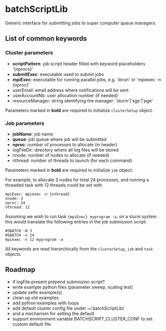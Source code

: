 # batchScriptLib

Generic interface for submitting jobs to super computer queue managers.

## List of common keywords

### Cluster parameters

- __scriptPattern__: job script header filled with keyword placeholders '{nprocs}'
- __submitExec__: executable used to submit jobs
- __mpiExec__: executable for running parallel jobs, e.g. 'ibrun' or 'mpiexec -n {nproc}'
- userEmail: email address where notifications will be sent
- userAccountNb: user allocation number (if needed)
- resourceManager: string identifying the manager: 'slurm'|'sge'|'pge'

Parameters marked in __bold__ are required to initialize `clusterSetup` object.

### Job parameters

- __jobName__: job name
- __queue__: job queue where job will be submitted
- __nproc__: number of processes to allocate (in header)
- logFileDir: directory where all log files will be stored
- nnode: number of nodes to allocate (if needed)
- nthread: number of threads to launch (for each command)

Parameters marked in __bold__ are required to initialize `job` object.

For example, to allocate 3 nodes for total 24 processes, and running a threaded task with 12 threads could be set with

    mpiExec: mpiexec -n {nthread}
    nnode: 3
    nproc: 24
    nthread: 12

Assuming we wish to run task `{mpiExec} myprogram -a`, on a slurm system this would translate the following entries in the job submission script:

    #SBATCH -N 3
    #SBATCH -n 24
    mpiexec -n 12 myprogram -a

All keywords are read hierarchically from the `clusterSetup`, `job` and `task` objects.

## Roadmap

- if logFile present prepend submission script?
- write example python files (parameter sweep, scaling test)
- update selfe example(s)
- clean up old examples
- add python examples with loops
- add default cluster config file under ~/.batchScriptLib/
- and a mechanism for setting the default
- support environment variable BATCHSCRIPT_CLUSTER_CONF to set custom default file



